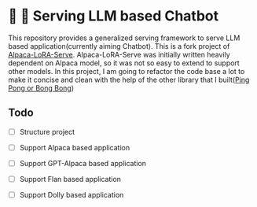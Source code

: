 # 💬 🚀 Serving LLM based Chatbot

This repository provides a generalized serving framework to serve LLM based application(currently aiming Chatbot). This is a fork project of [Alpaca-LoRA-Serve](https://github.com/deep-diver/Alpaca-LoRA-Serve). Alpaca-LoRA-Serve was initially written heavily dependent on Alpaca model, so it was not so easy to extend to support other models. In this project, I am going to refactor the code base a lot to make it concise and clean with the help of the other library that I built([Ping Pong or Bong Bong](https://github.com/deep-diver/PingPong))

## Todo
- [ ] Structure project
- [ ] Support Alpaca based application 
- [ ] Support GPT-Alpaca based application
- [ ] Support Flan based application
- [ ] Support Dolly based application

